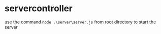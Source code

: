 # servercontroller

use the command `node .\server\server.js` from root directory to start the server
